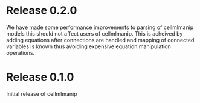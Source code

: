 # Release 0.2.0
We have made some performance improvements to parsing of cellmlmanip models this should not affect users of cellmlmanip. This is acheived by adding equations after connections are handled and mapping of connected variables is known thus avoiding expensive equation manipulation operations.

# Release 0.1.0
Initial release of cellmlmanip